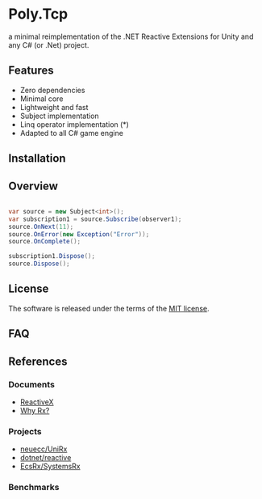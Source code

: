 # Poly.Tcp
a minimal reimplementation of the .NET Reactive Extensions for Unity and any C# (or .Net) project.

## Features
- Zero dependencies
- Minimal core
- Lightweight and fast
- Subject implementation
- Linq operator implementation (*)
- Adapted to all C# game engine

## Installation

## Overview

```csharp

var source = new Subject<int>();
var subscription1 = source.Subscribe(observer1);
source.OnNext(11);
source.OnError(new Exception("Error"));
source.OnComplete();

subscription1.Dispose();
source.Dispose();

```

## License
The software is released under the terms of the [MIT license](./LICENSE.md).

## FAQ

## References

### Documents
- [ReactiveX](https://reactivex.io/)
- [Why Rx?](http://introtorx.com/Content/v1.0.10621.0/01_WhyRx.html)

### Projects
- [neuecc/UniRx](https://github.com/neuecc/UniRx)
- [dotnet/reactive](https://github.com/dotnet/reactive)
- [EcsRx/SystemsRx](https://github.com/EcsRx/SystemsRx/tree/main/src/SystemsRx.MicroRx)

### Benchmarks
